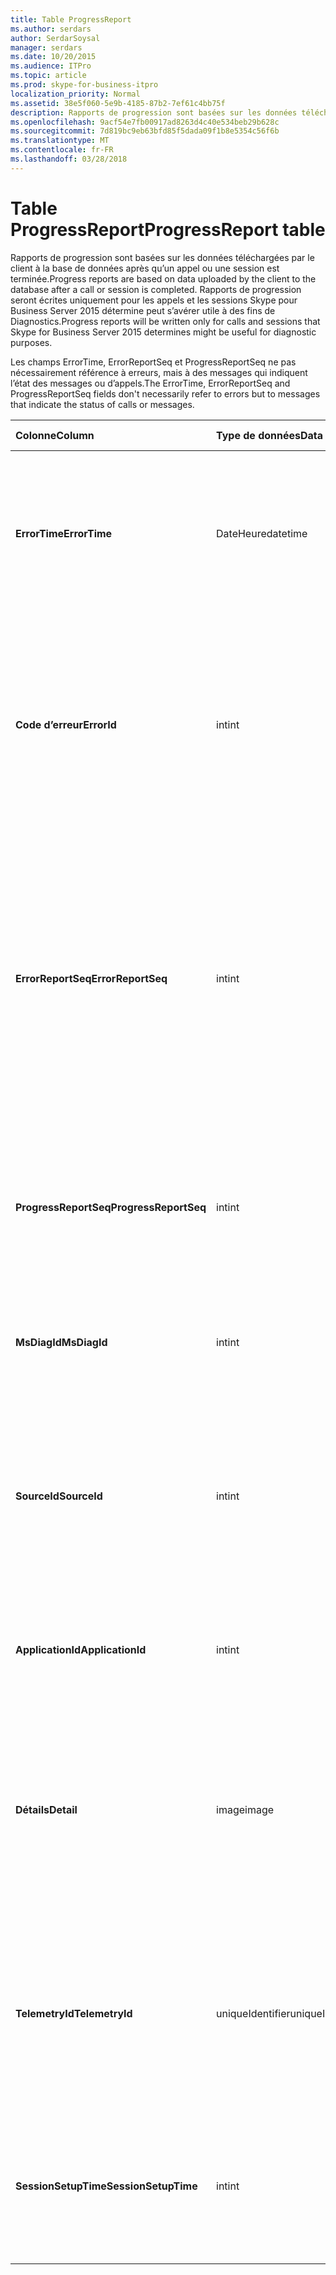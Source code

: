 ```yaml
---
title: Table ProgressReport
ms.author: serdars
author: SerdarSoysal
manager: serdars
ms.date: 10/20/2015
ms.audience: ITPro
ms.topic: article
ms.prod: skype-for-business-itpro
localization_priority: Normal
ms.assetid: 38e5f060-5e9b-4185-87b2-7ef61c4bb75f
description: Rapports de progression sont basées sur les données téléchargées par le client à la base de données après qu’un appel ou une session est terminée. Rapports de progression seront écrites uniquement pour les appels et les sessions Skype pour Business Server 2015 détermine peut s’avérer utile à des fins de Diagnostics.
ms.openlocfilehash: 9acf54e7fb00917ad8263d4c40e534beb29b628c
ms.sourcegitcommit: 7d819bc9eb63bfd85f5dada09f1b8e5354c56f6b
ms.translationtype: MT
ms.contentlocale: fr-FR
ms.lasthandoff: 03/28/2018
---
```

# <a name="progressreport-table"></a><span data-ttu-id="0c785-104">Table ProgressReport</span><span class="sxs-lookup"><span data-stu-id="0c785-104">ProgressReport table</span></span>
 
<span data-ttu-id="0c785-105">Rapports de progression sont basées sur les données téléchargées par le client à la base de données après qu’un appel ou une session est terminée.</span><span class="sxs-lookup"><span data-stu-id="0c785-105">Progress reports are based on data uploaded by the client to the database after a call or session is completed.</span></span> <span data-ttu-id="0c785-106">Rapports de progression seront écrites uniquement pour les appels et les sessions Skype pour Business Server 2015 détermine peut s’avérer utile à des fins de Diagnostics.</span><span class="sxs-lookup"><span data-stu-id="0c785-106">Progress reports will be written only for calls and sessions that Skype for Business Server 2015 determines might be useful for diagnostic purposes.</span></span>
  
<span data-ttu-id="0c785-107">Les champs ErrorTime, ErrorReportSeq et ProgressReportSeq ne pas nécessairement référence à erreurs, mais à des messages qui indiquent l’état des messages ou d’appels.</span><span class="sxs-lookup"><span data-stu-id="0c785-107">The ErrorTime, ErrorReportSeq and ProgressReportSeq fields don't necessarily refer to errors but to messages that indicate the status of calls or messages.</span></span>
  
|<span data-ttu-id="0c785-108">**Colonne**</span><span class="sxs-lookup"><span data-stu-id="0c785-108">**Column**</span></span>|<span data-ttu-id="0c785-109">**Type de données**</span><span class="sxs-lookup"><span data-stu-id="0c785-109">**Data Type**</span></span>|<span data-ttu-id="0c785-110">**Index de la clé**</span><span class="sxs-lookup"><span data-stu-id="0c785-110">**Key/Index**</span></span>|<span data-ttu-id="0c785-111">**Détails**</span><span class="sxs-lookup"><span data-stu-id="0c785-111">**Details**</span></span>|
|:-----|:-----|:-----|:-----|
|<span data-ttu-id="0c785-112">**ErrorTime**</span><span class="sxs-lookup"><span data-stu-id="0c785-112">**ErrorTime**</span></span> <br/> |<span data-ttu-id="0c785-113">DateHeure</span><span class="sxs-lookup"><span data-stu-id="0c785-113">datetime</span></span>  <br/> |<span data-ttu-id="0c785-114">Primaires et étrangères</span><span class="sxs-lookup"><span data-stu-id="0c785-114">Primary, Foreign</span></span>  <br/> |<span data-ttu-id="0c785-115">Date et heure du rapport d’erreur qui contient ce rapport de progression.</span><span class="sxs-lookup"><span data-stu-id="0c785-115">Date and time of the progress error report that contains this progress report.</span></span> <span data-ttu-id="0c785-116">Consultez le [tableau /errorreport dans Skype pour Business Server 2015](errorreport.md) pour plus d’informations.</span><span class="sxs-lookup"><span data-stu-id="0c785-116">See the [ErrorReport table in Skype for Business Server 2015](errorreport.md) for more information.</span></span> <br/> |
|<span data-ttu-id="0c785-117">**Code d’erreur**</span><span class="sxs-lookup"><span data-stu-id="0c785-117">**ErrorId**</span></span> <br/> |<span data-ttu-id="0c785-118">int</span><span class="sxs-lookup"><span data-stu-id="0c785-118">int</span></span>  <br/> |<span data-ttu-id="0c785-119">Primaires et étrangères</span><span class="sxs-lookup"><span data-stu-id="0c785-119">Primary, Foreign</span></span>  <br/> |<span data-ttu-id="0c785-120">Numéro d’identification utilisé conjointement avec ErrorTime, ProgressReportSeq pour identifier de façon unique un rapport de progression.</span><span class="sxs-lookup"><span data-stu-id="0c785-120">ID number used in conjunction with ErrorTime, ProgressReportSeq to uniquely identify a progress report.</span></span> <span data-ttu-id="0c785-121">Consultez le [tableau /errorreport dans Skype pour Business Server 2015](errorreport.md) pour plus d’informations.</span><span class="sxs-lookup"><span data-stu-id="0c785-121">See the [ErrorReport table in Skype for Business Server 2015](errorreport.md) for more information.</span></span> <br/> |
|<span data-ttu-id="0c785-122">**ErrorReportSeq**</span><span class="sxs-lookup"><span data-stu-id="0c785-122">**ErrorReportSeq**</span></span> <br/> |<span data-ttu-id="0c785-123">int</span><span class="sxs-lookup"><span data-stu-id="0c785-123">int</span></span>  <br/> |<span data-ttu-id="0c785-124">Primaires et étrangères</span><span class="sxs-lookup"><span data-stu-id="0c785-124">Primary, Foreign</span></span>  <br/> |<span data-ttu-id="0c785-125">Numéro d’ID qui identifie le rapport d’erreurs.</span><span class="sxs-lookup"><span data-stu-id="0c785-125">ID number that identifies the error report.</span></span> <span data-ttu-id="0c785-126">ErrorReporSeq est utilisé en association avec ErrorTime pour identifier de façon unique un rapport d’erreur.</span><span class="sxs-lookup"><span data-stu-id="0c785-126">ErrorReporSeq is used in conjunction with ErrorTime to uniquely identify an error report.</span></span> <span data-ttu-id="0c785-127">Consultez le [tableau /errorreport dans Skype pour Business Server 2015](errorreport.md) pour plus d’informations</span><span class="sxs-lookup"><span data-stu-id="0c785-127">See the [ErrorReport table in Skype for Business Server 2015](errorreport.md) for more information</span></span> <br/> <span data-ttu-id="0c785-128">Ce champ a été introduit dans Microsoft Lync Server 2013.</span><span class="sxs-lookup"><span data-stu-id="0c785-128">This field was introduced in Microsoft Lync Server 2013.</span></span>  <br/> |
|<span data-ttu-id="0c785-129">**ProgressReportSeq**</span><span class="sxs-lookup"><span data-stu-id="0c785-129">**ProgressReportSeq**</span></span> <br/> |<span data-ttu-id="0c785-130">int</span><span class="sxs-lookup"><span data-stu-id="0c785-130">int</span></span>  <br/> |<span data-ttu-id="0c785-131">Principal</span><span class="sxs-lookup"><span data-stu-id="0c785-131">Primary</span></span>  <br/> |<span data-ttu-id="0c785-132">Numéro d’identification pour identifier l’état d’avancement.</span><span class="sxs-lookup"><span data-stu-id="0c785-132">ID number to identify the progress report.</span></span> <span data-ttu-id="0c785-133">Utilisé conjointement avec ErrorTime et ErrorReportSeq pour identifier de façon unique un rapport de progression.</span><span class="sxs-lookup"><span data-stu-id="0c785-133">Used in conjunction with ErrorTime and ErrorReportSeq to uniquely identify a progress report.</span></span>  <br/> |
|<span data-ttu-id="0c785-134">**MsDiagId**</span><span class="sxs-lookup"><span data-stu-id="0c785-134">**MsDiagId**</span></span> <br/> |<span data-ttu-id="0c785-135">int</span><span class="sxs-lookup"><span data-stu-id="0c785-135">int</span></span>  <br/> ||<span data-ttu-id="0c785-136">ID de diagnostic de l’état d’avancement.</span><span class="sxs-lookup"><span data-stu-id="0c785-136">Diagnostic ID of the progress report.</span></span>  <br/> <span data-ttu-id="0c785-137">Ce champ a été introduit dans Microsoft Lync Server 2013.</span><span class="sxs-lookup"><span data-stu-id="0c785-137">This field was introduced in Microsoft Lync Server 2013.</span></span>  <br/> |
|<span data-ttu-id="0c785-138">**SourceId**</span><span class="sxs-lookup"><span data-stu-id="0c785-138">**SourceId**</span></span> <br/> |<span data-ttu-id="0c785-139">int</span><span class="sxs-lookup"><span data-stu-id="0c785-139">int</span></span>  <br/> |<span data-ttu-id="0c785-140">Étrangère</span><span class="sxs-lookup"><span data-stu-id="0c785-140">Foreign</span></span>  <br/> |<span data-ttu-id="0c785-141">Serveur qui a envoyé le rapport d’erreur (si le rapport a été envoyé à partir d’un composant de serveur).</span><span class="sxs-lookup"><span data-stu-id="0c785-141">Server that sent the error report (if the report was sent from a server component).</span></span> <span data-ttu-id="0c785-142">Consultez le [tableau des serveurs](servers.md) pour plus d’informations. Ce champ a été introduit dans Microsoft Lync Server 2013.</span><span class="sxs-lookup"><span data-stu-id="0c785-142">See the [Servers table](servers.md) for more information.This field was introduced in Microsoft Lync Server 2013.</span></span> <br/> |
|<span data-ttu-id="0c785-143">**ApplicationId**</span><span class="sxs-lookup"><span data-stu-id="0c785-143">**ApplicationId**</span></span> <br/> |<span data-ttu-id="0c785-144">int</span><span class="sxs-lookup"><span data-stu-id="0c785-144">int</span></span>  <br/> ||<span data-ttu-id="0c785-145">Le processus de Lync Server que le rapport.</span><span class="sxs-lookup"><span data-stu-id="0c785-145">The Lync Server process that the report is about.</span></span> <span data-ttu-id="0c785-146">Consultez la Table de l’Application pour plus d’informations.</span><span class="sxs-lookup"><span data-stu-id="0c785-146">See the Application Table for more information.</span></span>  <br/> |
|<span data-ttu-id="0c785-147">**Détails**</span><span class="sxs-lookup"><span data-stu-id="0c785-147">**Detail**</span></span> <br/> |<span data-ttu-id="0c785-148">image</span><span class="sxs-lookup"><span data-stu-id="0c785-148">image</span></span>  <br/> ||<span data-ttu-id="0c785-149">Détails du rapport Progression, stockés au format binaire pour économiser de l’espace. Ces données peuvent être converties au format de texte à l’aide de la syntaxe suivante :</span><span class="sxs-lookup"><span data-stu-id="0c785-149">Progress report details, stored in binary format to save space.This data can be converted to text format using this syntax:</span></span>  <br/> <span data-ttu-id="0c785-150">cast (cast (détail comme varbinary(max)) comme varchar(max))</span><span class="sxs-lookup"><span data-stu-id="0c785-150">cast(cast(Detail as varbinary(max)) as varchar(max))</span></span>  <br/> |
|<span data-ttu-id="0c785-151">**TelemetryId**</span><span class="sxs-lookup"><span data-stu-id="0c785-151">**TelemetryId**</span></span> <br/> |<span data-ttu-id="0c785-152">uniqueIdentifier</span><span class="sxs-lookup"><span data-stu-id="0c785-152">uniqueIdentifier</span></span>  <br/> ||<span data-ttu-id="0c785-153">Identificateur unique que corrélation joindre des informations de durée pour les différents composants impliqués dans une conférence.</span><span class="sxs-lookup"><span data-stu-id="0c785-153">Unique identifier that correlates join time information for the different components involved in a conference.</span></span>  <br/> <span data-ttu-id="0c785-154">Ce champ a été introduit dans Microsoft Lync Server 2013.</span><span class="sxs-lookup"><span data-stu-id="0c785-154">This field was introduced in Microsoft Lync Server 2013.</span></span>  <br/> |
|<span data-ttu-id="0c785-155">**SessionSetupTime**</span><span class="sxs-lookup"><span data-stu-id="0c785-155">**SessionSetupTime**</span></span> <br/> |<span data-ttu-id="0c785-156">int</span><span class="sxs-lookup"><span data-stu-id="0c785-156">int</span></span>  <br/> ||<span data-ttu-id="0c785-157">Durée (en millisecondes) pour un composant spécifique à joindre la conférence.</span><span class="sxs-lookup"><span data-stu-id="0c785-157">Time (in milliseconds) for a specific component to join a conference.</span></span>  <br/> <span data-ttu-id="0c785-158">Ce champ a été introduit dans Microsoft Lync Server 2013.</span><span class="sxs-lookup"><span data-stu-id="0c785-158">This field was introduced in Microsoft Lync Server 2013.</span></span>  <br/> |
   

